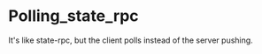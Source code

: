 Polling_state_rpc
=================

It's like state-rpc, but the client polls instead of the server pushing.
